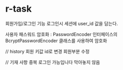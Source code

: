 # r-task

회원가입/로그인 기능
로그인시 세션에 user_id 값을 담는다.

사용자 패스워드 암호화
: PasswordEncoder 인터페이스의 BcryptPasswordEncoder 클래스를 사용하여 암호화


// history
회원 키값 id로 변경
회원부분 수정



// 기재 사항
중복 로그인 가능입니다 막아놓지 않음